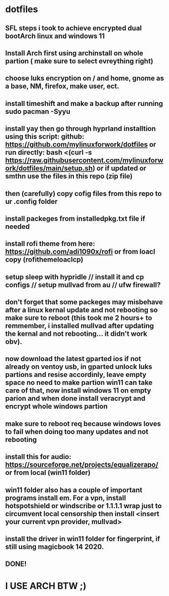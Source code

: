 # dotfiles
## SFL steps i took to achieve encrypted dual bootArch linux and windows 11
## Install Arch first using archinstall on whole partion ( make sure to select evreything right)
## choose luks encryption on / and home, gnome as a base, NM, firefox, make user, ect.
## install timeshift and make a backup after running sudo pacman -Syyu
## install yay then go through hyprland installtion using this script: github: https://github.com/mylinuxforwork/dotfiles or run directly: bash <(curl -s https://raw.githubusercontent.com/mylinuxforwork/dotfiles/main/setup.sh) or if updated or smthn use the files in this repo (zip file)
## then (carefully) copy cofig files from this repo to ur .config folder
## install packeges from installedpkg.txt file if needed
## install rofi theme from here: https://github.com/adi1090x/rofi or from loacl copy (rofithemeloaclcp)
## setup sleep with hypridle // install it and cp configs // setup mullvad from au // ufw firewall?
## don't forget that some packeges may misbehave after a linux kernal update and not rebooting so make sure to reboot (this took me 2 hours+ to remmember, i installed mullvad after updating the kernal and not rebooting... it didn't work obv).
## now download the latest gparted ios if not already on ventoy usb, in gparted unlock luks partions and resise accordinly, leave empty space no need to make partion win11 can take care of that, now install windows 11 on empty parion and when done install veracrypt and encrypt whole windows partion
## make sure to reboot req because windows loves to fail when doing too many updates and not rebooting
## install this for audio: https://sourceforge.net/projects/equalizerapo/ or from local (win11 folder)
## win11 folder also has a couple of important programs install em. For a vpn, install hotspotshield or windscribe or 1.1.1.1 wrap just to circumvent local censorship then install <insert your current vpn provider, mullvad> 
## install the driver in win11 folder for fingerprint, if still using magicbook 14 2020.
## DONE!
# I USE ARCH BTW ;)
